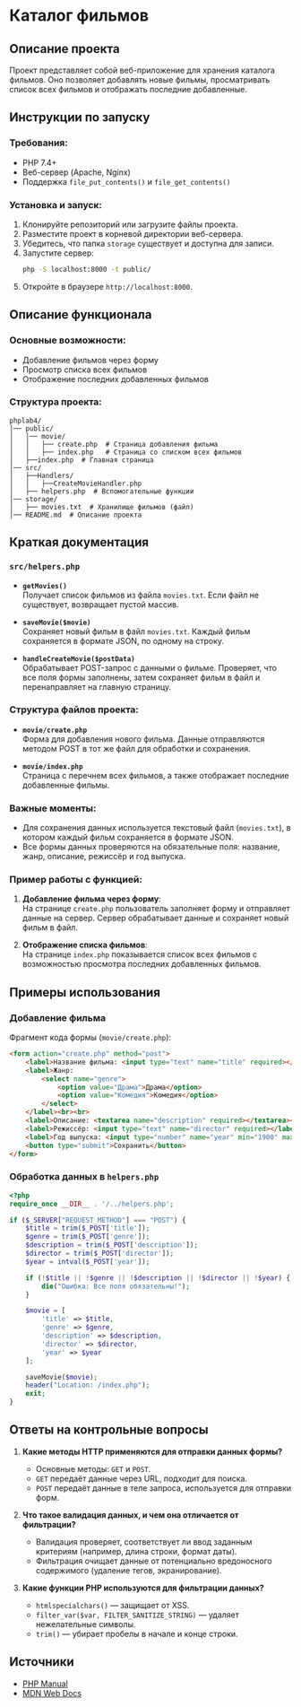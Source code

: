 # Каталог фильмов

## Описание проекта  
Проект представляет собой веб-приложение для хранения каталога фильмов. Оно позволяет добавлять новые фильмы, просматривать список всех фильмов и отображать последние добавленные.

## Инструкции по запуску  

### Требования:  
- PHP 7.4+  
- Веб-сервер (Apache, Nginx)  
- Поддержка `file_put_contents()` и `file_get_contents()`

### Установка и запуск:  
1. Клонируйте репозиторий или загрузите файлы проекта.  
2. Разместите проект в корневой директории веб-сервера.  
3. Убедитесь, что папка `storage` существует и доступна для записи.  
4. Запустите сервер:  
   ```sh
   php -S localhost:8000 -t public/
   ```
5. Откройте в браузере `http://localhost:8000`.

## Описание функционала  

### Основные возможности:  
- Добавление фильмов через форму  
- Просмотр списка всех фильмов  
- Отображение последних добавленных фильмов  

### Структура проекта:  
```
phplab4/
│── public/
│   │── movie/
│   │   ├── create.php  # Страница добавления фильма
│   │   ├── index.php   # Страница со списком всех фильмов
│   ├──index.php  # Главная страница
│── src/
│   ├──Handlers/
│   │   ├──CreateMovieHandler.php
│   ├── helpers.php  # Вспомогательные функции
│── storage/
│   ├── movies.txt  # Хранилище фильмов (файл)
│── README.md  # Описание проекта
```

## Краткая документация  

### `src/helpers.php`

- **`getMovies()`**  
  Получает список фильмов из файла `movies.txt`. Если файл не существует, возвращает пустой массив.

- **`saveMovie($movie)`**  
  Сохраняет новый фильм в файл `movies.txt`. Каждый фильм сохраняется в формате JSON, по одному на строку.

- **`handleCreateMovie($postData)`**  
  Обрабатывает POST-запрос с данными о фильме. Проверяет, что все поля формы заполнены, затем сохраняет фильм в файл и перенаправляет на главную страницу.

### Структура файлов проекта:

- **`movie/create.php`**  
  Форма для добавления нового фильма. Данные отправляются методом POST в тот же файл для обработки и сохранения.

- **`movie/index.php`**  
  Страница с перечнем всех фильмов, а также отображает последние добавленные фильмы.

### Важные моменты:

- Для сохранения данных используется текстовый файл (`movies.txt`), в котором каждый фильм сохраняется в формате JSON.  
- Все формы данных проверяются на обязательные поля: название, жанр, описание, режиссёр и год выпуска.

### Пример работы с функцией:

1. **Добавление фильма через форму**:  
   На странице `create.php` пользователь заполняет форму и отправляет данные на сервер. Сервер обрабатывает данные и сохраняет новый фильм в файл.

2. **Отображение списка фильмов**:  
   На странице `index.php` показывается список всех фильмов с возможностью просмотра последних добавленных фильмов.



## Примеры использования  

### Добавление фильма  
Фрагмент кода формы (`movie/create.php`):  
```html
<form action="create.php" method="post">
    <label>Название фильма: <input type="text" name="title" required></label><br><br>
    <label>Жанр:
        <select name="genre">
            <option value="Драма">Драма</option>
            <option value="Комедия">Комедия</option>
        </select>
    </label><br><br>
    <label>Описание: <textarea name="description" required></textarea></label><br><br>
    <label>Режиссёр: <input type="text" name="director" required></label><br><br>
    <label>Год выпуска: <input type="number" name="year" min="1900" max="<?= date('Y') ?>" required></label><br><br>
    <button type="submit">Сохранить</button>
</form>
```

### Обработка данных в `helpers.php`  
```php
<?php
require_once __DIR__ . '/../helpers.php';

if ($_SERVER["REQUEST_METHOD"] === "POST") {
    $title = trim($_POST['title']);
    $genre = trim($_POST['genre']);
    $description = trim($_POST['description']);
    $director = trim($_POST['director']);
    $year = intval($_POST['year']);

    if (!$title || !$genre || !$description || !$director || !$year) {
        die("Ошибка: Все поля обязательны!");
    }

    $movie = [
        'title' => $title,
        'genre' => $genre,
        'description' => $description,
        'director' => $director,
        'year' => $year
    ];

    saveMovie($movie);
    header("Location: /index.php");
    exit;
}
```

## Ответы на контрольные вопросы  

1. **Какие методы HTTP применяются для отправки данных формы?**  
   - Основные методы: `GET` и `POST`.  
   - `GET` передаёт данные через URL, подходит для поиска.  
   - `POST` передаёт данные в теле запроса, используется для отправки форм.

2. **Что такое валидация данных, и чем она отличается от фильтрации?**  
   - Валидация проверяет, соответствует ли ввод заданным критериям (например, длина строки, формат даты).  
   - Фильтрация очищает данные от потенциально вредоносного содержимого (удаление тегов, экранирование).

3. **Какие функции PHP используются для фильтрации данных?**  
   - `htmlspecialchars()` — защищает от XSS.  
   - `filter_var($var, FILTER_SANITIZE_STRING)` — удаляет нежелательные символы.  
   - `trim()` — убирает пробелы в начале и конце строки.

## Источники  
- [PHP Manual](https://www.php.net/manual/)  
- [MDN Web Docs](https://developer.mozilla.org/)